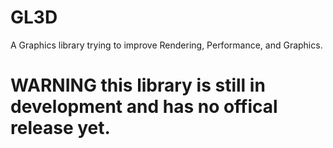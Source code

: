 # GL3D
A Graphics library trying to improve Rendering, Performance, and Graphics.

# WARNING this library is still in development and has no offical release yet.
